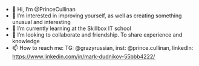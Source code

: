 - 👋 Hi, I’m @PrinceCullinan
- 👀 I’m interested in improving yourself, as well as сreating something unusual and interesting
- 🌱 I’m currently learning at the Skillbox IT school
- 💞️ I’m looking to collaborate and friendship. To share experience and knowledge
- 📫 How to reach me: TG: @grazyrussian, inst: @prince.cullinan, linkedIn: https://www.linkedin.com/in/mark-dudnikov-55bbb4222/
